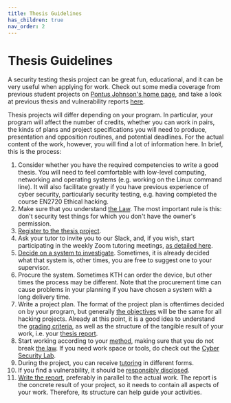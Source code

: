 ```yaml
---
title: Thesis Guidelines
has_children: true
nav_order: 2
---
```


# Thesis Guidelines

A security testing thesis project can be great fun, educational, and it can be very useful when applying for work. Check out some media coverage from previous student projects on [Pontus Johnson's home page](https://www.kth.se/profile/pontusj), and take a look at previous thesis and vulnerability reports [here](https://www.kth.se/nse/research/software-systems-architecture-and-security/projects/ethical-hacking-1.914053).

Thesis projects will differ depending on your program. In particular, your program will affect the number of credits, whether you can work in pairs, the kinds of plans and project specifications you will need to produce, presentation and opposition routines, and potential deadlines. For the actual content of the work, however, you will find a lot of information here. In brief, this is the process: 
1. Consider whether you have the required competencies to write a good thesis. You will need to feel comfortable with low-level computing, networking and operating systems (e.g. working on the Linux command line). It will also facilitate greatly if you have previous experience of cyber security, particularly security testing, e.g. having completed the course EN2720 Ethical hacking.
1. Make sure that you understand [the Law](https://nse.digital/pages/thesis_guidelines/the_law.html). The most important rule is this: don't security test things for which you don't have the owner's permission. 
2. [Register to the thesis project](https://nse.digital/pages/thesis_guidelines/registration.html).
3. Ask your tutor to invite you to our Slack, and, if you wish, start participating in the weekly Zoom tutoring meetings, [as detailed here](https://nse.digital/pages/thesis_guidelines/tutoring.html).
4. [Decide on a system to investigate](https://nse.digital/pages/thesis_guidelines/choice_of_system.html). Sometimes, it is already decided what that system is, other times, you are free to suggest one to your supervisor. 
5. Procure the system. Sometimes KTH can order the device, but other times the process may be different. Note that the procurement time can cause problems in your planning if you have chosen a system with a long delivery time. 
6. Write a project plan. The format of the project plan is oftentimes decided on by your program, but generally [the objectives](https://nse.digital/pages/thesis_guidelines/objective.html) will be the same for all hacking projects. Already at this point, it is a good idea to understand the [grading criteria](https://nse.digital/pages/thesis_guidelines/grading_criteria.html), as well as the structure of the tangible result of your work, i.e. your [thesis report](thesis_report.html).  
7. Start working according to your [method](https://nse.digital/pages/thesis_guidelines/method.html), making sure that you do not break [the law](https://nse.digital/pages/thesis_guidelines/the_law.html). If you need work space or tools, do check out the [Cyber Security Lab](https://nse.digital/pages/thesis_guidelines/lab.html).
8. During the project, you can receive [tutoring](https://nse.digital/pages/thesis_guidelines/tutoring.html) in different forms.
9. If you find a vulnerability, it should be [responsibly disclosed](https://nse.digital/pages/thesis_guidelines/responsible_disclosure.html).
10. [Write the report](https://nse.digital/pages/thesis_guidelines/thesis_report.html), preferably in parallel to the actual work. The report is the concrete result of your project, so it needs to contain all aspects of your work. Therefore, its structure can help guide your activities. 
